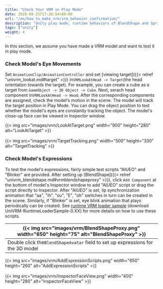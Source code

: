 ```yaml
---
title: "Check Your VRM in Play Mode"
date: 2020-08-25T17:26:54+09:00
url: "/en/how_to_make_vrm/vrm_behavior_confirmation/"
description: "Unity play mode, runtime behaviors of BlendShape and SpringBone"
tags: ["unity"]
weight: 4
---
```


In this section, we assume you have made a VRM model and want to test it in play mode.

### Check Model's Eye Movements

Set `AnimationClip/AnimationController` and set [viewing target]({{< relref "univrm_lookat.md#target" >}}) in``VRMLookAtHead -> Target``(the head orientation towards the target). For example, you can create a cube as a target from ``GameObject -> 3D Object -> Cube``. Next, serach head component in``VRMLookAtHead -> Head``. After the corresponding components are assigned, check the model's motion in the scene. The model will track the target position in Play Mode. You can drag the object position to test whether the model's eyes are constantly tracking the object. The model's close-up face can be viewed in Inspector window.

{{< img src="images/vrm/LookAtTarget.png" width="900" height="280" alt="LookAtTarget" >}}
<br>
<br>
{{< img src="images/vrm/TargetTracking.png" width="500" height="330" alt="TargetTracking" >}}

### Check Model's Expressions

To test the model's expressions, fairly simple test scripts "AIUEO" and "Blinker" are provided. After setting up [BlendShape]({{< relref "univrm_blendshape.md#vrmblendshapeproxy" >}}), click `Add Component` at the bottom of model's Inspector window to add "AIUEO" script or drag the script directly to Inspector. After "AIUEO" is set, lip synchronization animation that "aa", "ih", "ou", "E", "oh" switches in turn can be created in the scene. Similarly, if "Blinker" is set, eye blink animation that plays periodically can be created. See [runtime VRM loader sample](https://github.com/vrm-c/UniVRM/releases) (download UniVRM-RuntimeLoaderSample-0.XX) for more details on how to use these scripts.

|{{< img src="images/vrm/BlendShapeProxy.png" width="650" height="75" alt="BlendShapeProxy" >}}|
|-----|
|Double click the``BlendShapeAvatar`` field to set up expressions for the 3D model|

{{< img src="images/vrm/AddExpressionScripts.png" width="650" height="260" alt="AddExpressionScripts" >}}
<br>
<br>
{{< img src="images/vrm/InspectorFaceView.png" width="400" height="280" alt="InspectorFaceView" >}}
